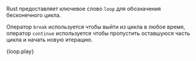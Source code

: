 Rust предоставляет ключевое слово `loop` для обозначения бесконечного цикла.

Оператор `break` используется чтобы выйти из цикла в любое время, оператор
`continue` используется чтобы пропустить оставшуюся часть цикла и начать новую итерацию.

{loop.play}
